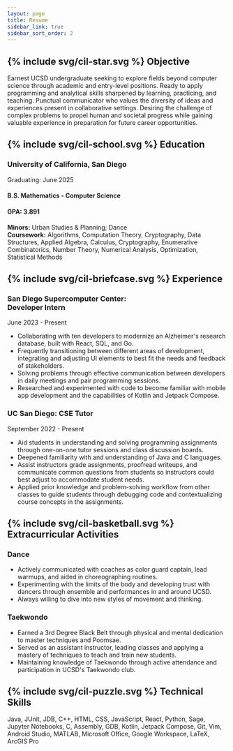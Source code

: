 ```yaml
---
layout: page
title: Resume
sidebar_link: true
sidebar_sort_order: 2
---
```


<h2 class="section-title">{% include svg/cil-star.svg %} Objective</h2>

Earnest UCSD undergraduate seeking to explore fields beyond computer science through academic and entry-level positions. Ready to apply programming and analytical skills sharpened by learning, practicing, and teaching. Punctual communicator who values the diversity of ideas and experiences present in collaborative settings. Desiring the challenge of complex problems to propel human and societal progress while gaining valuable experience in preparation for future career opportunities.

<h2 class="section-title">{% include svg/cil-school.svg %} Education</h2>

<div>
    <h3 class="work-title">University of California, San Diego</h3>
    <div class="work-period">Graduating: June 2025</div>
</div>

<div>
    <h4 class="work-title">B.S. Mathematics - Computer Science</h4>
    <h4 class="work-period">GPA: 3.891</h4>
</div>

**Minors:** Urban Studies & Planning; Dance  
**Coursework:** Algorithms, Computation Theory, Cryptography, Data Structures, Applied Algebra, Calculus, Cryptography, Enumerative Combinatorics, Number Theory, Numerical Analysis, Optimization, Statistical Methods

<h2 class="section-title">{% include svg/cil-briefcase.svg %} Experience</h2>
<div>
    <h3 class="work-title">San Diego Supercomputer Center: <br> Developer Intern</h3>
    <div class="work-period">June 2023 - Present</div>
</div>

- Collaborating with ten developers to modernize an Alzheimer's research database, built with React, SQL, and Go.
- Frequently transitioning between different areas of development, integrating and adjusting UI elements to best fit the needs and feedback of stakeholders.
- Solving problems through effective communication between developers in daily meetings and pair programming sessions.
- Researched and experimented with code to become familiar with mobile app development and the capabilities of Kotlin and Jetpack Compose.

<div>
    <h3 class="work-title">UC San Diego: CSE Tutor</h3>
    <div class="work-period">September 2022 - Present</div>  
</div>

- Aid students in understanding and solving programming assignments through one-on-one tutor sessions and class discussion boards.
- Deepened familiarity with and understanding of Java and C languages.
- Assist instructors grade assignments, proofread writeups, and communicate common questions from students so instructors could best adjust to accommodate student needs.
- Applied prior knowledge and problem-solving workflow from other classes to guide students through debugging code and contextualizing course concepts in the assignments.

<h2 class="section-title">{% include svg/cil-basketball.svg %} Extracurricular Activities</h2>

<div>
    <h3 class="work-title">Dance</h3>
</div>

- Actively communicated with coaches as color guard captain, lead warmups, and aided in choreographing routines.
- Experimenting with the limits of the body and developing trust with dancers through ensemble and performances in and around UCSD.
- Always willing to dive into new styles of movement and thinking.

<div>
    <h3 class="work-title">Taekwondo</h3>
</div>

- Earned a 3rd Degree Black Belt through physical and mental dedication to master techniques and Poomsae.
- Served as an assistant instructor, leading classes and applying a mastery of techniques to teach and train new students.
- Maintaining knowledge of Taekwondo through active attendance and participation in UCSD's Taekwondo club.

<h2 class="section-title">{% include svg/cil-puzzle.svg %} Technical Skills</h2>

Java, JUnit, JDB, C++, HTML, CSS, JavaScript, React, Python, Sage, Jupyter Notebooks, C, Assembly, GDB, Kotlin, Jetpack Compose, Git, Vim, Android Studio, MATLAB, Microsoft Office, Google Workspace, LaTeX, ArcGIS Pro
